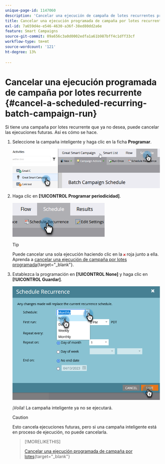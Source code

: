 ```yaml
---
unique-page-id: 1147060
description: 'Cancelar una ejecución de campaña de lotes recurrentes programada: documentos de Marketo, documentación del producto'
title: Cancelar una ejecución programada de campaña por lotes recurrente
exl-id: 7a659d4e-e546-4630-a36f-38ed80dd2a6e
feature: Smart Campaigns
source-git-commit: 09a656c3a0d0002edfa1a61b987bff4c1dff33cf
workflow-type: tm+mt
source-wordcount: '121'
ht-degree: 13%

---
```


# Cancelar una ejecución programada de campaña por lotes recurrente {#cancel-a-scheduled-recurring-batch-campaign-run}

Si tiene una campaña por lotes recurrente que ya no desea, puede cancelar las ejecuciones futuras. Así es cómo se hace.

1. Seleccione la campaña inteligente y haga clic en la ficha **Programar**.

   ![](assets/cancel-a-scheduled-recurring-batch-campaign-run-1.png)

1. Haga clic en **[!UICONTROL Programar periodicidad]**.

   ![](assets/cancel-a-scheduled-recurring-batch-campaign-run-2.png)

   >[!TIP]
   >
   >Puede cancelar una sola ejecución haciendo clic en la ![x](assets/cancel-a-scheduled-recurring-batch-campaign-run-3.png) roja junto a ella. Aprenda a [cancelar una ejecución de campaña por lotes programada](/help/marketo/product-docs/core-marketo-concepts/smart-campaigns/using-smart-campaigns/cancel-a-scheduled-batch-campaign-run.md){target="_blank"}.

1. Establezca la programación en **[!UICONTROL None]** y haga clic en **[!UICONTROL Guardar]**.

   ![](assets/cancel-a-scheduled-recurring-batch-campaign-run-4.png)

   ¡Voila! La campaña inteligente ya no se ejecutará.

   >[!CAUTION]
   >
   >Esto cancela ejecuciones futuras, pero si una campaña inteligente está en proceso de ejecución, no puede cancelarla.

   >[!MORELIKETHIS]
   >
   >[Cancelar una ejecución programada de campaña por lotes](/help/marketo/product-docs/core-marketo-concepts/smart-campaigns/using-smart-campaigns/cancel-a-scheduled-batch-campaign-run.md){target="_blank"}
